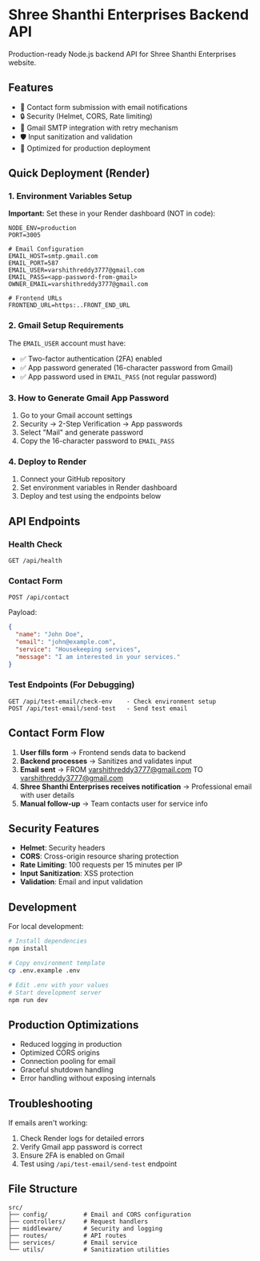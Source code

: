 
# Shree Shanthi Enterprises Backend API

Production-ready Node.js backend API for Shree Shanthi Enterprises website.

## Features

- 📝 Contact form submission with email notifications
- 🔒 Security (Helmet, CORS, Rate limiting)
- 📧 Gmail SMTP integration with retry mechanism
- 🛡️ Input sanitization and validation
- 🚀 Optimized for production deployment


## Quick Deployment (Render)

### 1. Environment Variables Setup

**Important:** Set these in your Render dashboard (NOT in code):

```env
NODE_ENV=production
PORT=3005

# Email Configuration
EMAIL_HOST=smtp.gmail.com
EMAIL_PORT=587
EMAIL_USER=varshithreddy3777@gmail.com
EMAIL_PASS=<app-password-from-gmail>
OWNER_EMAIL=varshithreddy3777@gmail.com

# Frontend URLs
FRONTEND_URL=https:..FRONT_END_URL
```


### 2. Gmail Setup Requirements

The `EMAIL_USER` account must have:
- ✅ Two-factor authentication (2FA) enabled
- ✅ App password generated (16-character password from Gmail)
- ✅ App password used in `EMAIL_PASS` (not regular password)


### 3. How to Generate Gmail App Password

1. Go to your Gmail account settings
2. Security → 2-Step Verification → App passwords
3. Select "Mail" and generate password
4. Copy the 16-character password to `EMAIL_PASS`


### 4. Deploy to Render

1. Connect your GitHub repository
2. Set environment variables in Render dashboard
3. Deploy and test using the endpoints below


## API Endpoints

### Health Check
```
GET /api/health
```

### Contact Form
```
POST /api/contact
```

Payload:
```json
{
  "name": "John Doe",
  "email": "john@example.com",
  "service": "Housekeeping services",
  "message": "I am interested in your services."
}
```

### Test Endpoints (For Debugging)
```
GET /api/test-email/check-env    - Check environment setup
POST /api/test-email/send-test   - Send test email
```


## Contact Form Flow

1. **User fills form** → Frontend sends data to backend
2. **Backend processes** → Sanitizes and validates input
3. **Email sent** → FROM varshithreddy3777@gmail.com TO varshithreddy3777@gmail.com
4. **Shree Shanthi Enterprises receives notification** → Professional email with user details
5. **Manual follow-up** → Team contacts user for service info


## Security Features

- **Helmet**: Security headers
- **CORS**: Cross-origin resource sharing protection
- **Rate Limiting**: 100 requests per 15 minutes per IP
- **Input Sanitization**: XSS protection
- **Validation**: Email and input validation


## Development

For local development:
```bash
# Install dependencies
npm install

# Copy environment template
cp .env.example .env

# Edit .env with your values
# Start development server
npm run dev
```


## Production Optimizations

- Reduced logging in production
- Optimized CORS origins
- Connection pooling for email
- Graceful shutdown handling
- Error handling without exposing internals


## Troubleshooting

If emails aren't working:
1. Check Render logs for detailed errors
2. Verify Gmail app password is correct
3. Ensure 2FA is enabled on Gmail
4. Test using `/api/test-email/send-test` endpoint


## File Structure

```
src/
├── config/          # Email and CORS configuration
├── controllers/     # Request handlers
├── middleware/      # Security and logging
├── routes/          # API routes
├── services/        # Email service
└── utils/           # Sanitization utilities
```
